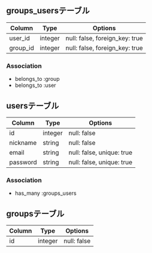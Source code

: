 
## groups_usersテーブル

|Column|Type|Options|
|------|----|-------|
|user_id|integer|null: false, foreign_key: true|
|group_id|integer|null: false, foreign_key: true|

### Association
- belongs_to :group
- belongs_to :user


## usersテーブル
|Column|Type|Options|
|------|----|-------|
|id|integer|null: false|
|nickname|string|null: false|
|email|string|null: false, unique: true|
|password|string|null: false, unique: true|

### Association
- has_many :groups_users


## groupsテーブル
|Column|Type|Options|
|------|----|-------|
|id|integer|null: false|
